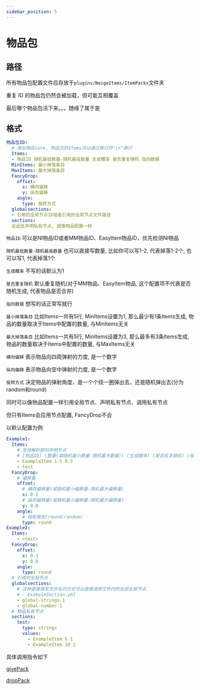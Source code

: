 ```yaml
---
sidebar_position: 5
---
```


# 物品包

## 路径

所有物品包配置文件应存放于`plugins/NeigeItems/ItemPacks`文件夹

重复 ID 的物品包仍然会被加载，但可能互相覆盖

最后哪个物品包活下来。。。随缘了属于是

## 格式

```yaml
物品包ID:
  # 类似物品lore, 物品包的Items可以通过换行符"\n"换行
  Items:
  - 物品ID 随机最低数量-随机最高数量 生成概率 是否重复随机 指向数据
  MinItems: 最小掉落条目
  MaxItems: 最大掉落条目
  FancyDrop:
    offset:
      x: 横向偏移
      y: 纵向偏移
    angle:
      type: 旋转方式
  globalsections:
  - 引用的全局节点ID或者引用的全局节点文件路径
  sections:
  在此处声明私有节点, 就像物品配置一样
```

`物品ID` 可以是NI物品ID或者MM物品ID、EasyItem物品ID，优先检测NI物品

`随机最低数量-随机最高数量` 也可以直接写数量, 比如你可以写1-2, 代表掉落1-2个, 也可以写1, 代表掉落1个

`生成概率` 不写的话默认为1

`是否重复随机` 默认重复随机(对于MM物品、EasyItem物品, 这个配置项不代表是否随机生成, 代表物品是否合并)

`指向数据` 想写的话正常写就行

`最小掉落条目` 比如Items一共有5行, MinItems设置为1, 那么最少有1条Items生成, 物品的数量取决于Items中配置的数量, 与MinItems无关

`最大掉落条目` 比如Items一共有5行, MinItems设置为3, 那么最多有3条Items生成, 物品的数量取决于Items中配置的数量, 与MaxItems无关

`横向偏移` 表示物品向四周弹射的力度, 是一个数字

`纵向偏移` 表示物品向空中弹射的力度, 是一个数字

`旋转方式` 决定物品的弹射角度，是一个个绕一圈弹出去，还是随机弹出去(分为random和round)

同时可以像物品配置一样引用全局节点、声明私有节点、调用私有节点

但只有Items会应用节点配置, FancyDrop不会

以默认配置为例

```yaml
Example1:
  Items:
    # 支持解析即时声明节点
    # [物品ID] (数量(或随机最小数量-随机最大数量)) (生成概率) (是否反复随机) (指向数据)
    - ExampleItem 1-5 0.5
    - test
  FancyDrop:
    # 偏移量
    offset:
      # 横向偏移量(或随机最小偏移量-随机最大偏移量)
      x: 0.1
      # 纵向偏移量(或随机最小偏移量-随机最大偏移量)
      y: 0.8
    angle:
      # 抛射类型(round/random)
      type: round
Example2:
  Items:
    - <test>
  FancyDrop:
    offset:
      x: 0.1
      y: 0.8
    angle:
      type: round
  # 引用的全局节点
  globalsections:
    # 这种直接填写文件名的方式可以直接调用文件内的全部全局节点
    # - ExampleSection.yml
    - global-strings-1
    - global-number-1
  # 物品私有节点
  sections:
    test:
      type: strings
      values:
        - ExampleItem 5 1
        - ExampleItem 10 1
```

具体调用指令如下

[givePack](指令/物品获取.md#givepack)

[dropPack](指令/物品掉落.md#droppack)